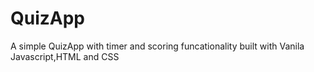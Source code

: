# QuizApp
A simple QuizApp with timer and scoring funcationality built with Vanila Javascript,HTML and CSS
